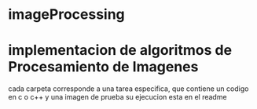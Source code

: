 # imageProcessing
# implementacion de algoritmos de Procesamiento de Imagenes
cada carpeta corresponde a una tarea especifica, que contiene un codigo en c o c++ y una imagen de prueba su ejecucion esta en el readme
